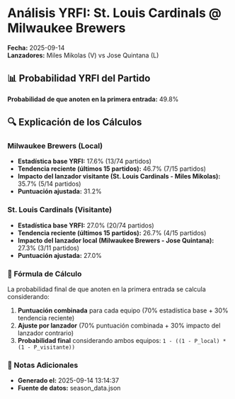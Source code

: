 # Análisis YRFI: St. Louis Cardinals @ Milwaukee Brewers

**Fecha:** 2025-09-14  
**Lanzadores:** Miles Mikolas (V) vs Jose Quintana (L)

## 📊 Probabilidad YRFI del Partido

**Probabilidad de que anoten en la primera entrada:** 49.8%

## 🔍 Explicación de los Cálculos

### Milwaukee Brewers (Local)
- **Estadística base YRFI:** 17.6% (13/74 partidos)
- **Tendencia reciente (últimos 15 partidos):** 46.7% (7/15 partidos)
- **Impacto del lanzador visitante (St. Louis Cardinals - Miles Mikolas):** 35.7% (5/14 partidos)
- **Puntuación ajustada:** 31.2%

### St. Louis Cardinals (Visitante)
- **Estadística base YRFI:** 27.0% (20/74 partidos)
- **Tendencia reciente (últimos 15 partidos):** 26.7% (4/15 partidos)
- **Impacto del lanzador local (Milwaukee Brewers - Jose Quintana):** 27.3% (3/11 partidos)
- **Puntuación ajustada:** 27.0%

### 📝 Fórmula de Cálculo

La probabilidad final de que anoten en la primera entrada se calcula considerando:
1. **Puntuación combinada** para cada equipo (70% estadística base + 30% tendencia reciente)
2. **Ajuste por lanzador** (70% puntuación combinada + 30% impacto del lanzador contrario)
3. **Probabilidad final** considerando ambos equipos: `1 - ((1 - P_local) * (1 - P_visitante))`

### 📌 Notas Adicionales

- **Generado el:** 2025-09-14 13:14:37
- **Fuente de datos:** season_data.json
